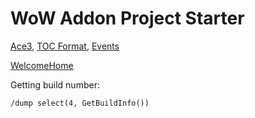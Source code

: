 # WoW Addon Project Starter

[Ace3](https://www.wowace.com/projects/ace3/), [TOC Format](https://wow.gamepedia.com/TOC_format), [Events](https://wow.gamepedia.com/Events)

[WelcomeHome](https://wow.gamepedia.com/WelcomeHome_-_Your_first_Ace3_Addon)

Getting build number:
```
/dump select(4, GetBuildInfo())
```
